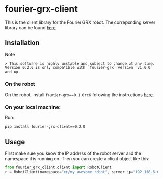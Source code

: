 # fourier-grx-client

This is the client library for the Fourier GRX robot. 
The correponding server library can be found [here](https://pypi.org/project/fourier-grx/0.1.1rc6/).

## Installation

> [!NOTE] 
    > This software is highly unstable and subject to change at any time. Version 0.2.0 is only compatible with `fourier-grx` version `v1.0.0` and up.


### On the robot

On the robot, install `fourier-grx==0.1.0rc6` following the instructions [here](https://github.com/FFTAI/Wiki-GRx-Deploy/tree/0.1.0rc6).

### On your local machine:

Run:

```bash
pip install fourier-grx-client==0.2.0
```

## Usage

First make sure you know the IP address of the robot server and the namespace it is running on. Then you can create a client object like this:
```python
from fourier_grx_client.client import RobotClient
r = RobotClient(namespace="gr/my_awesome_robot", server_ip="192.168.6.6")
```